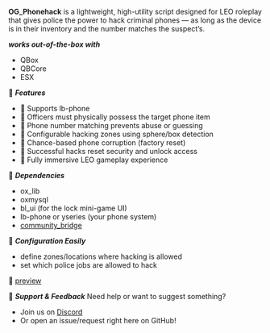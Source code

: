 **OG_Phonehack** is a lightweight, high-utility script designed for LEO roleplay that gives police the power to hack criminal phones — as long as the device is in their inventory and the number matches the suspect’s.

__***works out-of-the-box with***__
- QBox
- QBCore
- ESX

🧠 __***Features***__
- 🔹 Supports lb-phone
- 🔹 Officers must physically possess the target phone item
- 🔹 Phone number matching prevents abuse or guessing
- 🔹 Configurable hacking zones using sphere/box detection
- 🔹 Chance-based phone corruption (factory reset)
- 🔹 Successful hacks reset security and unlock access
- 🔹 Fully immersive LEO gameplay experience

🧩 __***Dependencies***__
- ox_lib
- oxmysql
- bl_ui (for the lock mini-game UI)
- lb-phone or yseries (your phone system)
- [community_bridge]((https://github.com/The-Order-Of-The-Sacred-Framework/community_bridge))

🔧 __***Configuration Easily***__
- define zones/locations where hacking is allowed
- set which police jobs are allowed to hack

🎥 [preview](https://streamable.com/fgrw00)

💬 __***Support & Feedback***__
Need help or want to suggest something?
- Join us on [Discord](https://discord.gg/EPbtPVmtAY)
- Or open an issue/request right here on GitHub!
